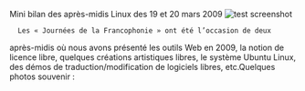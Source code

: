 
 Mini bilan des après-midis Linux des 19 et 20 mars 2009
![test screenshot](image "")
    
      Les « Journées de la Francophonie » ont été l’occasion de deux
après-midis où nous avons présenté les outils Web en 2009, la notion de
licence libre, quelques créations artistiques libres, le système Ubuntu
Linux, des démos de traduction/modification de logiciels libres, etc.Quelques photos souvenir :


			
				
			
			
				
			
			
				
			
			
				
			
			
				
			
			
				
			
			
				
			
			
				
			
			
				
			
			
				
			
			
				
			
			
				
			
			
				
			
			
		
    
    
    



    



    



    



    



    



 
    
     